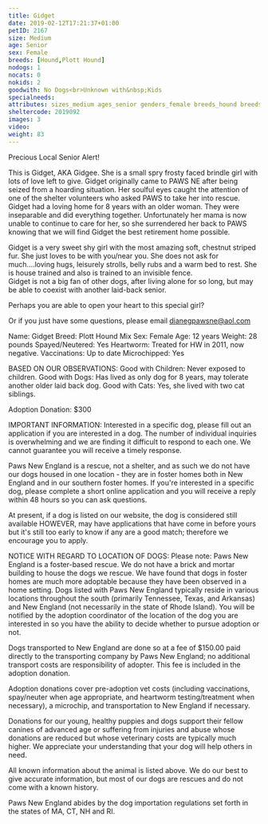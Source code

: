 ```yaml
---
title: Gidget
date: 2019-02-12T17:21:37+01:00
petID: 2167
size: Medium
age: Senior
sex: Female
breeds: [Hound,Plott Hound]
nodogs: 1
nocats: 0
nokids: 2
goodwith: No Dogs<br>Unknown with&nbsp;Kids
specialneeds: 
attributes: sizes_medium ages_senior genders_female breeds_hound breeds_plott-hound options_no-dogs
sheltercode: 2019092
images: 3
video: 
weight: 83
---
```


Precious Local Senior Alert!

This is Gidget, AKA Gidgee. She is a small spry frosty faced brindle girl with lots of love left to give. Gidget originally came to PAWS NE after being seized from a hoarding situation. Her soulful eyes caught the attention of one of the shelter volunteers who asked PAWS to take her into rescue. 
Gidget had a loving home for 8 years with an older woman. They were inseparable and did everything together. 
Unfortunately her mama is now unable to continue to care for her, so she surrendered her back to PAWS knowing that we will find Gidget the best retirement home possible.

Gidget is a very sweet shy girl with the most  amazing soft, chestnut striped fur. She just loves to be with you/near you. She does not ask for much....loving hugs, leisurely strolls,  belly rubs and a warm bed to rest. She is house trained and also is trained to an invisible fence.  
Gidget is not a big fan of other dogs, after living alone for so long, but may be able to coexist with another laid-back senior. 

Perhaps you are able to open your heart to this special girl?

Or if you just have some questions, please email dianegpawsne@aol.com


Name: Gidget
Breed: Plott Hound Mix
Sex: Female
Age: 12 years
Weight: 28 pounds
Spayed/Neutered: Yes
Heartworm: Treated for HW in 2011, now negative.
Vaccinations: Up to date
Microchipped: Yes

BASED ON OUR OBSERVATIONS: 
Good with Children: Never exposed to children.
Good with Dogs: Has lived as only dog for 8 years, may tolerate another older laid back dog.
Good with Cats: Yes, she lived with two cat siblings.

Adoption Donation: $300



IMPORTANT INFORMATION:
Interested in a specific dog, please fill out an application if you are interested in a dog. The number of individual inquiries is overwhelming and we are finding it difficult to respond to each one. We cannot guarantee you will receive a timely response.

Paws New England is a rescue, not a shelter, and as such we do not have our dogs housed in one location - they are in foster homes both in New England and in our southern foster homes.   If you're interested in a specific dog, please complete a short online application and you will receive a reply within 48 hours so you can ask questions.

At present, if a dog is listed on our website, the dog is considered still available HOWEVER, may have applications that have come in before yours but it's still too early to know if any are a good match; therefore we encourage you to apply.


NOTICE WITH REGARD TO LOCATION OF DOGS:  Please note: Paws New England is a foster-based rescue. We do not have a brick and mortar building to house the dogs we rescue. We have found that dogs in foster homes are much more adoptable because they have been observed in a home setting. Dogs listed with Paws New England typically reside in various locations throughout the south (primarily Tennessee, Texas, and Arkansas) and New England (not necessarily in the state of Rhode Island). You will be notified by the adoption coordinator of the location of the dog you are interested in so you have the ability to decide whether to pursue adoption or not.

Dogs transported to New England are done so at a fee of $150.00 paid directly to the transporting company by Paws New England; no additional transport costs are responsibility of adopter. This fee is included in the adoption donation.

Adoption donations cover pre-adoption vet costs (including vaccinations, spay/neuter when age appropriate, and heartworm testing/treatment when necessary), a microchip, and transportation to New England if necessary.

Donations for our young, healthy puppies and dogs support their fellow canines of advanced age or suffering from injuries and abuse whose donations are reduced but whose veterinary costs are typically much higher. We appreciate your understanding that your dog will help others in need.

All known information about the animal is listed above. We do our best to give accurate information, but most of our dogs are rescues and do not come with a known history.

Paws New England abides by the dog importation regulations set forth in the states of MA, CT, NH and RI.